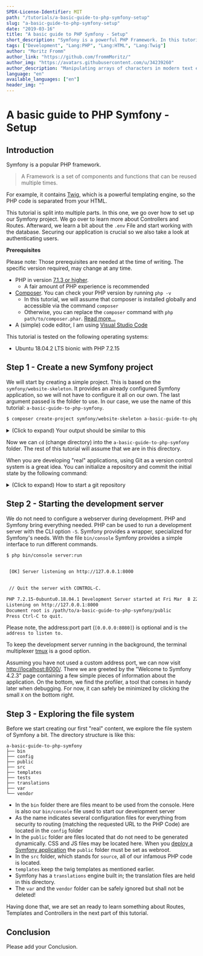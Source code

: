 ```yaml
---
SPDX-License-Identifier: MIT
path: "/tutorials/a-basic-guide-to-php-symfony-setup"
slug: "a-basic-guide-to-php-symfony-setup"
date: "2019-03-16"
title: "A basic guide to PHP Symfony - Setup"
short_description: "Symfony is a powerful PHP Framework. In this tutorial series we will take a look at many parts of it. In this part we are going to setup a new symfony project."
tags: ["Development", "Lang:PHP", "Lang:HTML", "Lang:Twig"]
author: "Moritz Fromm"
author_link: "https://github.com/frommMoritz/"
author_img: "https://avatars.githubusercontent.com/u/34239260"
author_description: "Manipulating arrays of characters in modern text editors that need more RAM than we used to do a flight to the moon. But it's super awesome... "
language: "en"
available_languages: ["en"]
header_img: ""
---
```


# A basic guide to PHP Symfony - Setup

## Introduction

Symfony is a popular PHP framework. 

> A Framework is a set of components and functions that can be reused multiple times.

For example, it contains [Twig](https://twig.symfony.com/), which is a powerful templating engine, so the PHP code is separated from your HTML.

This tutorial is split into multiple parts. In this one, we go over how to set up our Symfony project. We go over to learn more about Controllers and Routes. Afterward, we learn a bit about the `.env` File and start working with the database. Securing our application is crucial so we also take a look at authenticating users.

**Prerequisites**

Please note: Those prerequisites are needed at the time of writing. The specific version required, may change at any time.

- PHP in version [7.1.3 or higher](https://github.com/symfony/symfony/blob/master/composer.json#L19).
  - A fair amount of PHP experience is recommended
- [Composer](https://getcomposer.org/). You can check your PHP version by running `php -v`
  - In this tutorial, we will assume that composer is installed globally and accessible via the command `composer`
  - Otherwise, you can replace the `composer` command with `php path/to/composer.phar`. [Read more...](https://getcomposer.org/doc/00-intro.md#locally)
- A (simple) code editor, I am using [Visual Studio Code](https://code.visualstudio.com/)

This tutorial is tested on the following operating systems:

- Ubuntu 18.04.2 LTS bionic with PHP 7.2.15

## Step 1 - Create a new Symfony project

We will start by creating a simple project. This is based on the `symfony/website-skeleton`. It provides an already configured Symfony application, so we will not have to configure it all on our own. The last argument passed is the folder to use. In our case, we use the name of this tutorial: `a-basic-guide-to-php-symfony`.

```bash
$ composer create-project symfony/website-skeleton a-basic-guide-to-php-symfony
```

<details>
    <summary>(Click to expand) Your output should be similar to this</summary>
    
``` bash
Installing symfony/website-skeleton (v4.2.3.5)
  - Installing symfony/website-skeleton (v4.2.3.5): Downloading (100%)
Created project in a-basic-guide-to-php-symfony
Loading composer repositories with package information
Installing dependencies (including require-dev) from lock file
Package operations: 99 installs, 0 updates, 0 removals
  - Installing ocramius/package-versions (1.4.0): Downloading (100%)
  - Installing symfony/flex (v1.2.0): Downloading (100%)

Prefetching 97 packages 🎶
  - Downloading (100%)

  - Installing symfony/polyfill-mbstring (v1.10.0): Loading from cache
  - Installing symfony/contracts (v1.0.2): Loading from cache[
  - Installing doctrine/lexer (v1.0.1): Loading from cache
  - Installing doctrine/annotations (v1.6.0): Loading from cache
  - Installing doctrine/reflection (v1.0.0): Loading from cache
  - Installing doctrine/event-manager (v1.0.0): Loading from cache
  - Installing doctrine/collections (v1.5.0): Loading from cache
  - Installing doctrine/cache (v1.8.0): Loading from cache
  - Installing doctrine/persistence (v1.1.0): Loading from cache
  - Installing symfony/doctrine-bridge (v4.2.3): Loading from cache
  - Installing doctrine/inflector (v1.3.0): Loading from cache
  - Installing doctrine/doctrine-cache-bundle (1.3.5): Loading from cache
  - Installing doctrine/instantiator (1.1.0): Loading from cache
  - Installing symfony/stopwatch (v4.2.3): Loading from cache
  - Installing symfony/console (v4.2.3): Loading from cache
  - Installing zendframework/zend-eventmanager (3.2.1): Loading from cache
  - Installing zendframework/zend-code (3.3.1): Loading from cache
  - Installing ocramius/proxy-manager (2.1.1): Loading from cache
  - Installing doctrine/dbal (v2.9.2): Loading from cache
  - Installing doctrine/migrations (v2.0.0): Loading from cache
  - Installing egulias/email-validator (2.1.7): Loading from cache
  - Installing jdorn/sql-formatter (v1.2.17): Loading from cache
  - Installing phpdocumentor/reflection-common (1.0.1): Loading from cache
  - Installing phpdocumentor/type-resolver (0.4.0): Loading from cache
  - Installing psr/cache (1.0.1): Loading from cache
  - Installing psr/container (1.0.0): Loading from cache
  - Installing psr/simple-cache (1.0.1): Loading from cache
  - Installing symfony/http-foundation (v4.2.3): Loading from cache
  - Installing symfony/event-dispatcher (v4.2.3): Loading from cache
  - Installing psr/log (1.1.0): Loading from cache
  - Installing symfony/debug (v4.2.3): Loading from cache
  - Installing symfony/http-kernel (v4.2.3): Loading from cache
  - Installing symfony/routing (v4.2.3): Loading from cache
  - Installing symfony/finder (v4.2.3): Loading from cache
  - Installing symfony/filesystem (v4.2.3): Loading from cache
  - Installing symfony/dependency-injection (v4.2.3): Loading from cache
  - Installing symfony/config (v4.2.3): Loading from cache
  - Installing symfony/var-exporter (v4.2.3): Loading from cache
  - Installing symfony/cache (v4.2.3): Loading from cache
  - Installing symfony/framework-bundle (v4.2.3): Loading from cache
  - Installing doctrine/common (v2.10.0): Loading from cache
  - Installing sensio/framework-extra-bundle (v5.2.4): Loading from cache
  - Installing symfony/asset (v4.2.3): Loading from cache
  - Installing symfony/dotenv (v4.2.3): Loading from cache
  - Installing symfony/expression-language (v4.2.3): Loading from cache
  - Installing symfony/inflector (v4.2.3): Loading from cache
  - Installing symfony/property-access (v4.2.3): Loading from cache
  - Installing symfony/options-resolver (v4.2.3): Loading from cache
  - Installing symfony/intl (v4.2.3): Loading from cache
  - Installing symfony/polyfill-intl-icu (v1.10.0): Loading from cache
  - Installing symfony/form (v4.2.3): Loading from cache
  - Installing monolog/monolog (1.24.0): Loading from cache
  - Installing symfony/monolog-bridge (v4.2.3): Loading from cache
  - Installing doctrine/orm (v2.6.3): Loading from cache
  - Installing doctrine/doctrine-bundle (1.10.2): Loading from cache
  - Installing doctrine/doctrine-migrations-bundle (v2.0.0): Loading from cache
  - Installing symfony/orm-pack (v1.0.6): Loading from cache
  - Installing symfony/security-core (v4.2.3): Loading from cache
  - Installing symfony/security-http (v4.2.3): Loading from cache
  - Installing symfony/security-guard (v4.2.3): Loading from cache
  - Installing symfony/security-csrf (v4.2.3): Loading from cache
  - Installing symfony/security-bundle (v4.2.3): Loading from cache
  - Installing symfony/serializer (v4.2.3): Loading from cache
  - Installing symfony/property-info (v4.2.3): Loading from cache
  - Installing webmozart/assert (1.4.0): Loading from cache
  - Installing phpdocumentor/reflection-docblock (4.3.0): Loading from cache
  - Installing symfony/serializer-pack (v1.0.2): Loading from cache
  - Installing swiftmailer/swiftmailer (v6.1.3): Loading from cache
  - Installing symfony/swiftmailer-bundle (v3.2.5): Loading from cache
  - Installing symfony/translation (v4.2.3): Loading from cache
  - Installing twig/twig (v2.6.2): Loading from cache
  - Installing symfony/twig-bridge (v4.2.3): Loading from cache
  - Installing symfony/validator (v4.2.3): Loading from cache
  - Installing psr/link (1.0.0): Loading from cache
  - Installing fig/link-util (1.0.0): Loading from cache
  - Installing symfony/web-link (v4.2.3): Loading from cache
  - Installing symfony/yaml (v4.2.3): Loading from cache
  - Installing symfony/process (v4.2.3): Loading from cache
  - Installing facebook/webdriver (1.6.0): Loading from cache
  - Installing symfony/polyfill-php72 (v1.10.0): Loading from cache
  - Installing symfony/var-dumper (v4.2.3): Loading from cache
  - Installing symfony/twig-bundle (v4.2.3): Loading from cache
  - Installing symfony/web-profiler-bundle (v4.2.3): Loading from cache
  - Installing symfony/profiler-pack (v1.0.4): Loading from cache
  - Installing symfony/monolog-bundle (v3.3.1): Loading from cache
  - Installing symfony/debug-bundle (v4.2.3): Loading from cache
  - Installing easycorp/easy-log-handler (v1.0.7): Loading from cache
  - Installing symfony/debug-pack (v1.0.7): Loading from cache
  - Installing symfony/dom-crawler (v4.2.3): Loading from cache
  - Installing nikic/php-parser (v4.2.1): Loading from cache
  - Installing symfony/maker-bundle (v1.11.3): Loading from cache
  - Installing symfony/phpunit-bridge (v4.2.3): Loading from cache
  - Installing symfony/browser-kit (v4.2.3): Loading from cache
  - Installing symfony/panther (v0.3.0): Loading from cache
  - Installing symfony/css-selector (v4.2.3): Loading from cache
  - Installing symfony/test-pack (v1.0.5): Loading from cache
  - Installing symfony/web-server-bundle (v4.2.3): Loading from cache
Generating autoload files
ocramius/package-versions:  Generating version class...
ocramius/package-versions: ...done generating version class
Symfony operations: 21 recipes (8580e8191ddcf764ce7b97e69964e730)
  - Configuring symfony/flex (>=1.0): From github.com/symfony/recipes:master
  - Configuring symfony/framework-bundle (>=4.2): From github.com/symfony/recipes:master
  - Configuring doctrine/annotations (>=1.0): From github.com/symfony/recipes:master
  - Configuring doctrine/doctrine-cache-bundle (>=1.3.5): From auto-generated recipe
  - Configuring symfony/console (>=3.3): From github.com/symfony/recipes:master
  - Configuring symfony/routing (>=4.2): From github.com/symfony/recipes:master
  - Configuring sensio/framework-extra-bundle (>=5.2): From github.com/symfony/recipes:master
  - Configuring doctrine/doctrine-bundle (>=1.6): From github.com/symfony/recipes:master
  - Configuring doctrine/doctrine-migrations-bundle (>=1.2): From github.com/symfony/recipes:master
  - Configuring symfony/security-bundle (>=3.3): From github.com/symfony/recipes:master
  - Configuring symfony/swiftmailer-bundle (>=2.5): From github.com/symfony/recipes:master
  - Configuring symfony/translation (>=3.3): From github.com/symfony/recipes:master
  - Configuring symfony/validator (>=4.1): From github.com/symfony/recipes:master
  - Configuring symfony/twig-bundle (>=3.3): From github.com/symfony/recipes:master
  - Configuring symfony/web-profiler-bundle (>=3.3): From github.com/symfony/recipes:master
  - Configuring symfony/monolog-bundle (>=3.1): From github.com/symfony/recipes:master
  - Configuring symfony/debug-bundle (>=4.1): From github.com/symfony/recipes:master
  - Configuring easycorp/easy-log-handler (>=1.0): From github.com/symfony/recipes:master]
  - Configuring symfony/maker-bundle (>=1.0): From github.com/symfony/recipes:master
  - Configuring symfony/phpunit-bridge (>=4.1): From github.com/symfony/recipes:master
  - Configuring symfony/web-server-bundle (>=3.3): From github.com/symfony/recipes:master
Executing script cache:clear [OK]
Executing script assets:install public [OK]

Some files may have been created or updated to configure your new packages.
Please review, edit and commit them: these files are yours.

              
 What's next?
              

  * Run your application:
    1. Change to the project directory
    2. Create your code repository with the git init command
    3. Run composer require server --dev to install the development web server or configure another supported web server https://symfony.com/doc/current/setup/web_server_configuration.html

  * Read the documentation at https://symfony.com/doc

                        
 Database Configuration
                        

  * Modify your DATABASE_URL config in .env

  * Configure the driver (mysql) and
    server_version (5.7) in config/packages/doctrine.yaml

              
 How to test?
              

  * Write test cases in the tests/ folder
  * Run php bin/phpunit
```

</details>

Now we can `cd` (change directory) into the `a-basic-guide-to-php-symfony` folder. The rest of this tutorial will assume that we are in this directory.

When you are developing "real" applications, using Git as a version control system is a great idea. You can initialize a repository and commit the initial state by the following command:
<details>
    <summary>(Click to expand) How to start a git repository</summary>

```bash
$ git init
Initialized empty Git repository in /path/to/a-basic-guide-to-php-symfony/.git/
$ git add . # "Stage" all new files
$ git commit -m "Initial commit" # Commit, "takes a snapshot", the current state
[master (root-commit) f98ccb9] Initial commit
 49 files changed, 7412 insertions(+)
 create mode 100644 .env
 create mode 100644 .env.test
 create mode 100644 .gitignore
 create mode 100755 bin/console
 create mode 100755 bin/phpunit
 create mode 100644 composer.json
 create mode 100644 composer.lock
 create mode 100644 config/bootstrap.php
 create mode 100644 config/bundles.php
 create mode 100644 config/packages/cache.yaml
 create mode 100644 config/packages/dev/debug.yaml
 create mode 100644 config/packages/dev/easy_log_handler.yaml
 create mode 100644 config/packages/dev/monolog.yaml
 create mode 100644 config/packages/dev/routing.yaml
 create mode 100644 config/packages/dev/swiftmailer.yaml
 create mode 100644 config/packages/dev/web_profiler.yaml
 create mode 100644 config/packages/doctrine.yaml
 create mode 100644 config/packages/doctrine_migrations.yaml
 create mode 100644 config/packages/framework.yaml
 create mode 100644 config/packages/prod/doctrine.yaml
 create mode 100644 config/packages/prod/monolog.yaml
 create mode 100644 config/packages/routing.yaml
 create mode 100644 config/packages/security.yaml
 create mode 100644 config/packages/sensio_framework_extra.yaml
 create mode 100644 config/packages/swiftmailer.yaml
 create mode 100644 config/packages/test/framework.yaml
 create mode 100644 config/packages/test/monolog.yaml
 create mode 100644 config/packages/test/routing.yaml
 create mode 100644 config/packages/test/swiftmailer.yaml
 create mode 100644 config/packages/test/web_profiler.yaml
 create mode 100644 config/packages/translation.yaml
 create mode 100644 config/packages/twig.yaml
 create mode 100644 config/packages/validator.yaml
 create mode 100644 config/routes.yaml
 create mode 100644 config/routes/annotations.yaml
 create mode 100644 config/routes/dev/twig.yaml
 create mode 100644 config/routes/dev/web_profiler.yaml
 create mode 100644 config/services.yaml
 create mode 100644 phpunit.xml.dist
 create mode 100644 public/index.php
 create mode 100644 src/Controller/.gitignore
 create mode 100644 src/Entity/.gitignore
 create mode 100644 src/Kernel.php
 create mode 100644 src/Migrations/.gitignore
 create mode 100644 src/Repository/.gitignore
 create mode 100644 symfony.lock
 create mode 100644 templates/base.html.twig
 create mode 100644 tests/.gitignore
 create mode 100644 translations/.gitignore
```

</details>

## Step 2 - Starting the development server

We do not need to configure a webserver during development. PHP and Symfony bring everything needed. PHP can be used to run a development server with the CLI option `-S`. Symfony provides a wrapper, specialized for Symfony's needs. With the file `bin/console` Symfony provides a simple interface to run different commands.

```bash
$ php bin/console server:run

                                                                                                                        
 [OK] Server listening on http://127.0.0.1:8000                                                                         
                                                                                                                        

 // Quit the server with CONTROL-C.

PHP 7.2.15-0ubuntu0.18.04.1 Development Server started at Fri Mar  8 22:23:14 2019
Listening on http://127.0.0.1:8000
Document root is /path/to/a-basic-guide-to-php-symfony/public
Press Ctrl-C to quit.

```

Please note, the address:port part (`[0.0.0.0:8080]`) is optional and is `the address to listen to.`

To keep the development server running in the background, the terminal multiplexer [tmux](https://www.hamvocke.com/blog/a-quick-and-easy-guide-to-tmux/) is a good option.

Assuming you have not used a custom address port, we can now visit [http://localhost:8000/](http://localhost:8000/). There we are greeted by the "Welcome to Symfony 4.2.3" page containing a few simple pieces of information about the application. On the bottom, we find the profiler, a tool that comes in handy later when debugging. For now, it can safely be minimized by clicking the small `X` on the bottom right.

## Step 3 - Exploring the file system

Before we start creating our first "real" content, we explore the file system of Symfony a bit. The directory structure is like this:

```tree
a-basic-guide-to-php-symfony
├── bin
├── config
├── public
├── src
├── templates
├── tests
├── translations
├── var
└── vendor
```

- In the `bin` folder there are files meant to be used from the console. Here is also our `bin/console` file used to start our development server
- As the name indicates several configuration files for everything from security to routing (matching the requested URL to the PHP Code) are located in the `config` folder
- In the `public` folder are files located that do not need to be generated dynamically. CSS and JS files may be located here. When you [deploy a Symfony application](https://symfony.com/doc/current/deployment.html) the `public` folder must be set as webroot.
- In the `src` folder, which stands for `source`, all of our infamous PHP code is located.
- `templates` keep the twig templates as mentioned earlier.
- Symfony has a `translations` engine built in; the translation files are held in this directory.
- The `var` and the `vendor` folder can be safely ignored but shall not be deleted!

Having done that, we are set an ready to learn something about Routes, Templates and Controllers in the next part of this tutorial.

## Conclusion

Please add your Conclusion.

<!---

Contributors's Certificate of Origin

By making a contribution to this project, I certify that:

(a) The contribution was created in whole or in part by me and I have
    the right to submit it under the license indicated in the file; or

(b) The contribution is based upon previous work that, to the best of my
    knowledge, is covered under an appropriate license and I have the
    right under that license to submit that work with modifications,
    whether created in whole or in part by me, under the same license
    (unless I am permitted to submit under a different license), as
    indicated in the file; or

(c) The contribution was provided directly to me by some other person
    who certified (a), (b) or (c) and I have not modified it.

(d) I understand and agree that this project and the contribution are
    public and that a record of the contribution (including all personal
    information I submit with it, including my sign-off) is maintained
    indefinitely and may be redistributed consistent with this project
    or the license(s) involved.

Signed-off-by: Moritz Fromm <git@moritz-fromm.de>

-->
